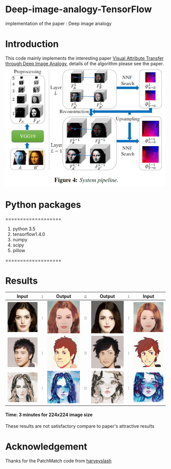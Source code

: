 # Deep-image-analogy-TensorFlow
implementation of the paper : Deep image analogy

# Introduction
This code mainly implements the interesting paper [Visual Attribute Transfer through Deep Image Analogy](http://cn.arxiv.org/pdf/1705.01088), details of the algorithm please see the paper. 
![](https://github.com/MingtaoGuo/Deep-image-analogy-TensorFlow/blob/master/IMAGES/suanfa.jpg)

# Python packages

===================

1. python 3.5
2. tensorflow1.4.0
3. numpy
4. scipy
5. pillow

===================
# Results
|Input|:|Output|::|Output|:|Input|
|-|-|-|-|-|-|-|
|![](https://github.com/MingtaoGuo/Deep-image-analogy-TensorFlow/blob/master/IMAGES/girl_A.jpg)|:|![](https://github.com/MingtaoGuo/Deep-image-analogy-TensorFlow/blob/master/IMAGES/girl_A_prime.jpg)|::|![](https://github.com/MingtaoGuo/Deep-image-analogy-TensorFlow/blob/master/IMAGES/girl_B.jpg)|:|![](https://github.com/MingtaoGuo/Deep-image-analogy-TensorFlow/blob/master/IMAGES/girl_B_prime.jpg)|
|![](https://github.com/MingtaoGuo/Deep-image-analogy-TensorFlow/blob/master/IMAGES/wlh.jpg)|:|![](https://github.com/MingtaoGuo/Deep-image-analogy-TensorFlow/blob/master/IMAGES/wlh_prime.jpg)|::|![](https://github.com/MingtaoGuo/Deep-image-analogy-TensorFlow/blob/master/IMAGES/catong_prime.jpg)|:|![](https://github.com/MingtaoGuo/Deep-image-analogy-TensorFlow/blob/master/IMAGES/catong.jpg)|
|![](https://github.com/MingtaoGuo/Deep-image-analogy-TensorFlow/blob/master/IMAGES/sumiao.jpg)|:|![](https://github.com/MingtaoGuo/Deep-image-analogy-TensorFlow/blob/master/IMAGES/lanse_prime.jpg)|::|![](https://github.com/MingtaoGuo/Deep-image-analogy-TensorFlow/blob/master/IMAGES/sumiao_prime.jpg)|:|![](https://github.com/MingtaoGuo/Deep-image-analogy-TensorFlow/blob/master/IMAGES/lanse.jpg)|

#### Time: 3 minutes for 224x224 image size
These results are not satisfactory compare to paper's attractive results
# Acknowledgement
Thanks for the PatchMatch code from [harveyslash](https://github.com/harveyslash/PatchMatch)
